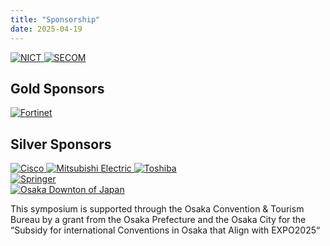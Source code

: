 ```yaml
---
title: "Sponsorship"
date: 2025-04-19
---
```


<div class="sponsor-row">
  <a href="https://www.nict.go.jp/en/" target="_blank" rel="noopener">
    <img src="/images/sponsors/nict.webp" alt="NICT" class="img-fixed">
  </a>

  <a href="https://www.secomzaidan.jp/" target="_blank" rel="noopener">
    <img src="/images/sponsors/secom.webp" alt="SECOM" class="img-fixed">
  </a>
</div>

## Gold Sponsors

<div class="sponsor-row">
  <a href="https://www.fortinet.com/" target="_blank" rel="noopener">
    <img src="/images/sponsors/fortinet.webp" alt="Fortinet" class="img-fixed">
  </a>
</div>

## Silver Sponsors

<div class="sponsor-row">
  <a href="https://www.cisco.com/" target="_blank" rel="noopener">
    <img src="/images/sponsors/cisco.webp" alt="Cisco" class="img-fixed img-cisco">
  </a>

  <a href="https://www.mitsubishielectric.com/en/" target="_blank" rel="noopener">
    <img src="/images/sponsors/mitsubishiele.png" alt="Mitsubishi Electric" class="img-fixed">
  </a>

  <a href="https://www.global.toshiba/ww/top.html" target="_blank" rel="noopener">
    <img src="/images/sponsors/toshiba_logo.png" alt="Toshiba" class="img-fixed">
  </a>
</div>



<!-- ブロンズスポンサーがあればここに -->

<div class="sponsor-row single">
  <a href="https://www.springer.com/gp" target="_blank" rel="noopener">
    <img src="/images/sponsors/springer.webp" alt="Springer" class="img-fixed">
  </a>
</div>

<div class="sponsor-row single">
  <a href="https://mice.osaka-info.jp/en/" target="_blank" rel="noopener">
    <img src="/images/sponsors/osaka-downtown-of-japan.png" alt="Osaka Downton of Japan" class="img-cisco">
  </a>

This symposium is supported through the Osaka Convention & Tourism Bureau by a grant from the Osaka Prefecture and the Osaka City for the “Subsidy for  international Conventions in Osaka that Align with EXPO2025“
</div>